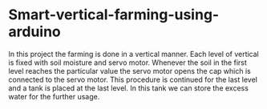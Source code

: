 # Smart-vertical-farming-using-arduino
In this project the farming is done in a vertical manner. Each level of vertical is fixed with soil moisture and servo motor. Whenever the soil in the first level reaches the particular value the servo motor opens the cap which is connected to the servo motor. 
This procedure is continued for the last level and a tank is placed at the last level. In this tank we can store the excess water for the further usage.
